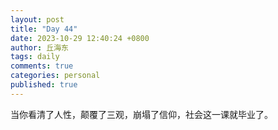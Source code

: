 ```yaml
---
layout: post
title: "Day 44"
date: 2023-10-29 12:40:24 +0800
author: 丘海东 
tags: daily
comments: true
categories: personal
published: true
---
```

当你看清了人性，颠覆了三观，崩塌了信仰，社会这一课就毕业了。
